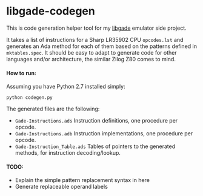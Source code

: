 # libgade-codegen

This is code generation helper tool for my [libgade](https://github.com/ellamosi/libgade) emulator side project.

It takes a list of instructions for a Sharp LR35902 CPU `opcodes.lst` and generates an Ada method for each of them based on the patterns defined in `mktables.spec`. It should be easy to adapt to generate code for other languages and/or architecture, the similar Zilog Z80 comes to mind.

#### How to run:

Assuming you have Python 2.7 installed simply:

`python codegen.py`

The generated files are the following:
- `Gade-Instructions.ads`
  Instruction definitions, one procedure per opcode.
- `Gade-Instructions.adb`
  Instruction implementations, one procedure per opcode.
- `Gade-Instruction_Table.ads`
  Tables of pointers to the generated methods, for instruction decoding/lookup.

#### TODO:
- Explain the simple pattern replacement syntax in here
- Generate replaceable operand labels
